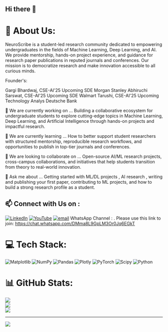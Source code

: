 ## Hi there 👋

# 💫 About Us:
NeuroScribe is a student-led research community dedicated to empowering undergraduates in the fields of Machine Learning, Deep Learning, and AI.  We provide mentorship, hands-on project experience, and guidance for research paper publications in reputed journals and conferences. Our mission is to democratize research and make innovation accessible to all curious minds. 

Founder's: 

Gargi Bhardwaj, CSE-AI'25 Upcoming SDE Morgan Stanley 
Abhiruchi Sarswat, CSE-AI'25 Upcoming SDE Walmart 
Tarushi, CSE-AI'25 Upcoming Technology Analys Deutsche Bank 

🔭 We are currently working on ...
Building a collaborative ecosystem for undergraduate students to explore cutting-edge topics in Machine Learning, Deep Learning, and Artificial Intelligence through hands-on projects and impactful research.

🌱 We are currently learning ...
How to better support student researchers with structured mentorship, reproducible research workflows, and opportunities to publish in top-tier journals and conferences.

👯 We are looking to collaborate on ...
Open-source AI/ML research projects, cross-campus collaborations, and initiatives that help students transition from theory to real-world innovation.

💬 Ask me about ...
Getting started with ML/DL projects , AI research , writing and publishing your first paper, contributing to  ML projects, and how to build a strong research profile as a student.

## 📫 Connect with Us on : 
[![LinkedIn](https://img.shields.io/badge/LinkedIn-%230077B5.svg?logo=linkedin&logoColor=white)](https://linkedin.com/in/linkedin.com/company/neuroscribe) [![YouTube](https://img.shields.io/badge/YouTube-%23FF0000.svg?logo=YouTube&logoColor=white)](https://youtube.com/@https://www.youtube.com/@neuroscribe72 ) [![email](https://img.shields.io/badge/Email-D14836?logo=gmail&logoColor=white)](mailto:neuroscribe72@gmail.com) 
WhatsApp Channel : . Please use this link to join: https://chat.whatsapp.com/DMma8L9GpLM3Or0Jq6EGkT 

# 💻 Tech Stack:
![Matplotlib](https://img.shields.io/badge/Matplotlib-%23ffffff.svg?style=for-the-badge&logo=Matplotlib&logoColor=black) ![NumPy](https://img.shields.io/badge/numpy-%23013243.svg?style=for-the-badge&logo=numpy&logoColor=white) ![Pandas](https://img.shields.io/badge/pandas-%23150458.svg?style=for-the-badge&logo=pandas&logoColor=white) ![Plotly](https://img.shields.io/badge/Plotly-%233F4F75.svg?style=for-the-badge&logo=plotly&logoColor=white) ![PyTorch](https://img.shields.io/badge/PyTorch-%23EE4C2C.svg?style=for-the-badge&logo=PyTorch&logoColor=white) ![Scipy](https://img.shields.io/badge/SciPy-%230C55A5.svg?style=for-the-badge&logo=scipy&logoColor=%white) ![Python](https://img.shields.io/badge/python-3670A0?style=for-the-badge&logo=python&logoColor=ffdd54)


# 📊 GitHub Stats:
![](https://github-readme-stats.vercel.app/api?username=neuroscribe&theme=dark&hide_border=false&include_all_commits=true&count_private=false)<br/>
![](https://nirzak-streak-stats.vercel.app/?user=neuroscribe&theme=dark&hide_border=false)<br/>
![](https://github-readme-stats.vercel.app/api/top-langs/?username=neuroscribe&theme=dark&hide_border=false&include_all_commits=true&count_private=false&layout=compact)

---
[![](https://visitcount.itsvg.in/api?id=neuroscribe&icon=0&color=0)](https://visitcount.itsvg.in)

